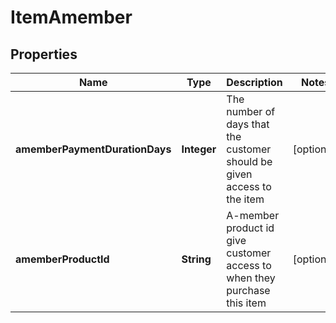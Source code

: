 
# ItemAmember

## Properties
Name | Type | Description | Notes
------------ | ------------- | ------------- | -------------
**amemberPaymentDurationDays** | **Integer** | The number of days that the customer should be given access to the item |  [optional]
**amemberProductId** | **String** | A-member product id give customer access to when they purchase this item |  [optional]



